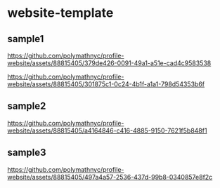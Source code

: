 # website-template

## sample1
https://github.com/polymathnyc/profile-website/assets/88815405/379de426-0091-49a1-a51e-cad4c9583538


https://github.com/polymathnyc/profile-website/assets/88815405/301875c1-0c24-4b1f-a1a1-798d54353b6f







## sample2
https://github.com/polymathnyc/profile-website/assets/88815405/a4164846-c416-4885-9150-7621f5b848f1



## sample3
https://github.com/polymathnyc/profile-website/assets/88815405/497a4a57-2536-437d-99b8-0340857e8f2c



